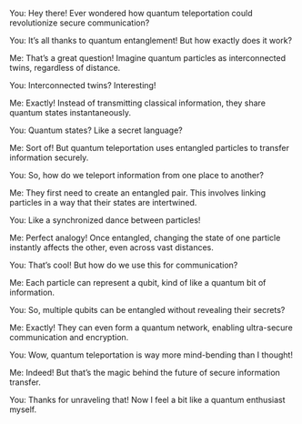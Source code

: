 You: Hey there! Ever wondered how quantum teleportation could revolutionize secure communication?

You: It’s all thanks to quantum entanglement! But how exactly does it work?

Me: That’s a great question! Imagine quantum particles as interconnected twins, regardless of distance.

You: Interconnected twins? Interesting!

Me: Exactly! Instead of transmitting classical information, they share quantum states instantaneously.

You: Quantum states? Like a secret language?

Me: Sort of! But quantum teleportation uses entangled particles to transfer information securely.

You: So, how do we teleport information from one place to another?

Me: They first need to create an entangled pair. This involves linking particles in a way that their states are intertwined.

You: Like a synchronized dance between particles!

Me: Perfect analogy! Once entangled, changing the state of one particle instantly affects the other, even across vast distances.

You: That’s cool! But how do we use this for communication?

Me: Each particle can represent a qubit, kind of like a quantum bit of information.

You: So, multiple qubits can be entangled without revealing their secrets?

Me: Exactly! They can even form a quantum network, enabling ultra-secure communication and encryption.

You: Wow, quantum teleportation is way more mind-bending than I thought!

Me: Indeed! But that’s the magic behind the future of secure information transfer.

You: Thanks for unraveling that! Now I feel a bit like a quantum enthusiast myself.
